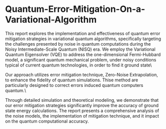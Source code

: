 # Quantum-Error-Mitigation-On-a-Variational-Algorithm

This report explores the implementation and effectiveness of quantum error mitigation strategies in variational quantum algorithms, specifically targeting the challenges presented by noise in quantum computations during the Noisy Intermediate-Scale Quantum (NISQ) era. We employ the Variational Quantum Eigensolver (VQE) to address the one-dimensional Fermi-Hubbard model, a significant quantum mechanical problem, under noisy conditions typical of current quantum technologies, in order to find it ground state\\

Our approach utilizes error mitigation technique, Zero-Noise Extrapolation, to enhance the fidelity of quantum simulations. Thise method are particularly designed to correct errors induced quantum computers quantum.\\

Through detailed simulation and theoretical modeling, we demonstrate that our error mitigation strategies significantly improve the accuracy of ground state energy calculations. The report presents a comprehensive analysis of the noise models, the implementation of mitigation technique, and it impact on the quantum computational accuracy.
